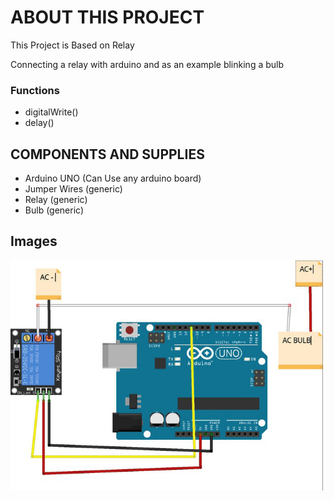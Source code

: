 # ABOUT THIS PROJECT

This Project is Based on Relay

Connecting a relay with arduino and as an example blinking a bulb

### Functions

- digitalWrite()
- delay()

## COMPONENTS AND SUPPLIES

- Arduino UNO (Can Use any arduino board)
- Jumper Wires (generic)
- Relay (generic)
- Bulb (generic)

## Images

<img width="500px" src="https://github.com/sasankaweera123/Arduino-Learning/blob/main/Session_10/IMG/img.jpg">
